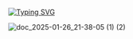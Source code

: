 [![Typing SVG](https://readme-typing-svg.herokuapp.com?font=Noto+Sans+Japanese&weight=500&size=40&duration=6000&pause=3000&color=660000&background=FF151500&width=800&height=90&lines=Yandex+%E3%81%A7%E3%82%A4%E3%83%B3%E3%82%BF%E3%83%BC%E3%83%B3%E3%81%AB%E3%81%AA%E3%82%8A%E3%81%9F%E3%81%84%E3%81%A0%E3%81%91%E3%81%A7%E3%81%99)](https://git.io/typing-svg)

![doc_2025-01-26_21-38-05 (1) (2)](https://github.com/user-attachments/assets/f18103c3-a161-4688-a54b-f45bdffecf4c)


<div style="background-image: url('d0b4cb9cf51d43af74ec134dd39dad7e.jpg'); background-size: cover; background-position: center; height: 300px; display: flex; justify-content: center; align-items: center;">

</div>
